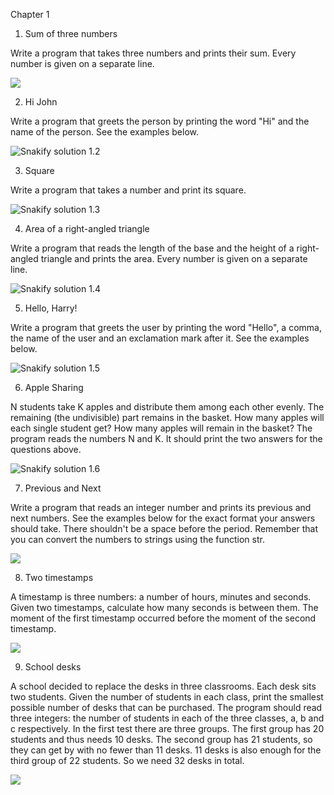 Chapter 1

1. Sum of three numbers

Write a program that takes three numbers and prints their sum. Every number is given on a separate line.

![](snakify1.1revised.png)

2. Hi John

Write a program that greets the person by printing the word "Hi" and the name of the person. See the examples below.

![Snakify solution 1.2](snakify1.2.png)

3. Square

Write a program that takes a number and print its square.

![Snakify solution 1.3](snakify1.3.png)

4. Area of a right-angled triangle

Write a program that reads the length of the base and the height of a right-angled triangle and prints the area. Every number is given on a separate line.

![Snakify solution 1.4](snakify1.4.png)

5. Hello, Harry!

Write a program that greets the user by printing the word "Hello", a comma, the name of the user and an exclamation mark after it. See the examples below.

![Snakify solution 1.5](snakify1.5.png)

6. Apple Sharing

N students take K apples and distribute them among each other evenly. The remaining (the undivisible) part remains in the basket. How many apples will each single student get? How many apples will remain in the basket? The program reads the numbers N and K. It should print the two answers for the questions above.

![Snakify solution 1.6](snakify1.6.png)

7. Previous and Next

Write a program that reads an integer number and prints its previous and next numbers. See the examples below for the exact format your answers should take. There shouldn't be a space before the period. Remember that you can convert the numbers to strings using the function str.

![](snakify1.7.png)

8. Two timestamps 

A timestamp is three numbers: a number of hours, minutes and seconds. Given two timestamps, calculate how many seconds is between them. The moment of the first timestamp occurred before the moment of the second timestamp.

![](snakify1.8.png)

9. School desks

A school decided to replace the desks in three classrooms. Each desk sits two students. Given the number of students in each class, print the smallest possible number of desks that can be purchased. The program should read three integers: the number of students in each of the three classes, a, b and c respectively. In the first test there are three groups. The first group has 20 students and thus needs 10 desks. The second group has 21 students, so they can get by with no fewer than 11 desks. 11 desks is also enough for the third group of 22 students. So we need 32 desks in total.

![](snakify1.9.png)


